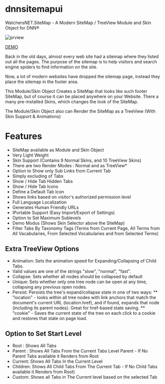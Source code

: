 # dnnsitemapui
WatchersNET.SiteMap - A Modern SiteMap / TreeView Module and Skin Object for DNN®

![prview](http://www.watchersnet.de/Portals/0/SiteMapSkinsCollage.png)

[DEMO](http://www.watchersnet.de/DotNetNuke/Module/SiteMap.aspx)

Back in the old days, almost every web site had a sitemap where they listed out all the pages. The purpose of the sitemap is to help visitors and search engine spiders to find information on the site.

Now, a lot of modern websites have dropped the sitemap page, instead they place the sitemap in the footer area. 

This Module/Skin Object Creates a SiteMap that looks like such footer SiteMap, but of course it can be placed anywhere on your Website. There a many pre-installed Skins, which changes the look of the SiteMap.

The Module/Skin Object also can Render the SiteMap as a TreeView (With Skin Support & Animations)

# Features

* SiteMap available as Module and Skin Object
* Very Light Weight
* Skin Support (Contains 9 Normal Skins, and 10 TreeView Skins)
* There are two Render Modes : Normal and as TreeView*
* Option to Show only Sub Links from Current Tab
* Simply excluding of Tabs
* Show / Hide Tab Hidden Tabs
* Show / Hide Tab Icons
* Define a Default Tab Icon
* Shows links based on visitor's authorized permission level
* Full Language Localization
* Generates Human Friendly URLs
* IPortable Support (Easy Import/Export of Settings)
* Option to Set Maximum Sublevels
* Demo Modus (Shows Skin Selector above the SiteMap)
* Filter Tabs By Taxonomy Tags (Terms from Current Page, All Terms from All Vacabularies, From Selected Vocabularies and from Selected Terms)

## Extra TreeView Options

* Animation: Sets the animation speed for Expanding/Collapsing of Child Tabs. 
* Valid values are one of the strings "slow", "normal", "fast".
* Collapse: Sets whether all nodes should be collapsed by default
* Unique: Sets whether only one tree node can be open at any time, collapsing any previous open nodes.
* Persist: Persists the tree's expand/collapse state in one of two ways: 
** "location" - looks within all tree nodes with link anchors that match the document's current URL (location.href), and if found, expands that node (including its parent nodes). Great for href-based state saving.
** "cookie" - Saves the current state of the tree on each click to a cookie and restores that state on page load.

## Option to Set Start Level

* Root : Shows All Tabs
* Parent : Shows All Tabs From the Current Tabs Level Parent - If No Parent Tabs available it Renders from Root
* Current: Shows All Tabs In the Current Level
* Children: Shows All Child Tabs From The Current Tab - If No Child Tabs available it Renders from Root)
* Custom: Shows all Tabs in The Current level based on the selected Tab
